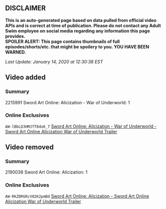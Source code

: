 ## DISCLAIMER
**This is an auto-generated page based on data pulled from official video APIs and is correct at time of publication. Please do not contact any Adult Swim employee on social media regarding any information this page provides.**  
**SPOILER ALERT: This page contains thumbnails of full episodes/shorts/etc. that might be spoilery to you. YOU HAVE BEEN WARNED.**  

_Last Update: January 14, 2020 at 12:30:38 EST_
## Video added
### Summary
2215991 Sword Art Online: Alicization - War of Underworld: 1  
### Online Exclusives
`AW-lBbLD3HMJfT8do6_7` [Sword Art Online: Alicization - War of Underworld - Sword Art Online Alicization War of Underworld Trailer](https://www.adultswim.com/videos/sword-art-online-alicization-war-of-underworld/sword-art-online-alicization-war-of-underworld-trailer)  
## Video removed
### Summary
2190038 Sword Art Online: Alicization: 1  
### Online Exclusives
`AW-RKZDRGRcVO2K2pmBd` [Sword Art Online: Alicization - Sword Art Online Alicization War of Underworld Trailer](https://www.adultswim.com/videos/sword-art-online-alicization/sword-art-online-alicization-war-of-underworld-trailer)  
